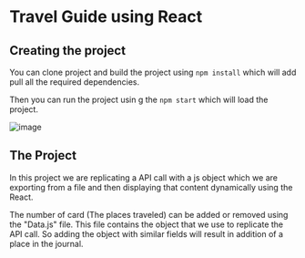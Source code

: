 # Travel Guide using React

## Creating the project

You can clone project and build the project using ```npm install``` which will add pull all the required dependencies.

Then you can run the project usin
g the ```npm start``` which will load the project.

![image](./Travel_Jornal.png)

## The Project

In this project we are replicating a API call with a js object which we are exporting from a file and then displaying that content dynamically using the React.

The number of card (The places traveled) can be added or removed using the "Data.js" file. This file contains the object that we use to replicate the API call. So adding the object with similar fields will result in addition of a place in the journal.

